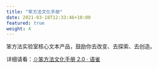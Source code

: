 ```yaml
---
title: "笨方法文化手册"
date: 2021-03-18T12:33:46+10:00
featured: true
weight: 4
---
```


笨方法实验室核心文本产品，鼓励你去改变、去探索、去创造。

详细请看：[☉笨方法文化手册 2.0 · 语雀](https://www.yuque.com/hardwaylab/book)